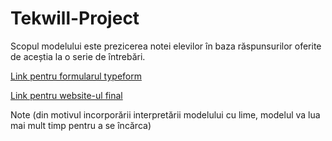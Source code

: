 # Tekwill-Project
Scopul modelului este prezicerea notei elevilor în baza răspunsurilor oferite de aceștia la o serie de întrebări.

[Link pentru formularul typeform](https://form.typeform.com/to/sTeFBEtp)

[Link pentru website-ul final](https://mlearning9.ey.r.appspot.com/)



Note (din motivul incorporării interpretării modelului cu lime, modelul va lua mai mult timp pentru a se încărca)
